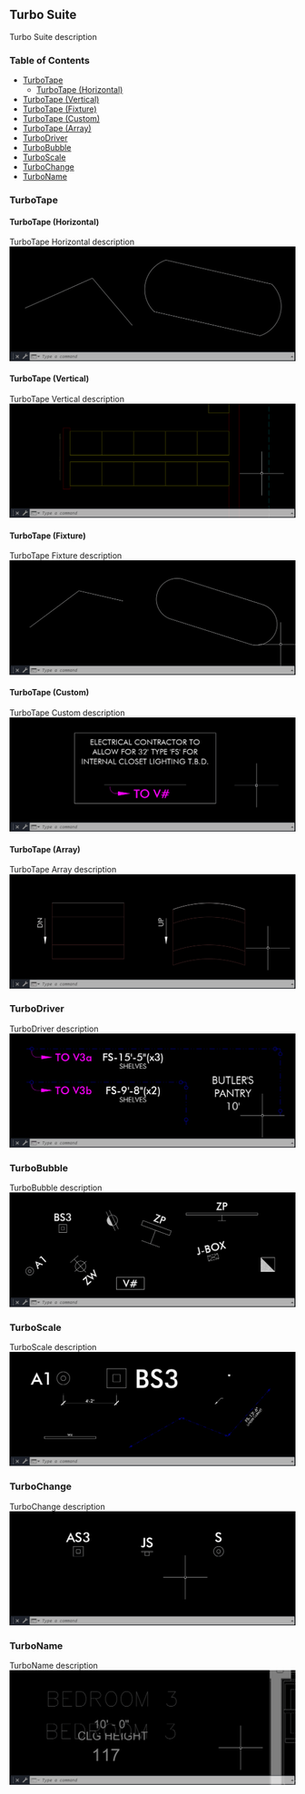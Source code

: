 ## Turbo Suite

Turbo Suite description


### Table of Contents

- [TurboTape](#turbotape)
  - [TurboTape (Horizontal)](#turbotape-(horizontal))
- [TurboTape (Vertical)](#turbotape-(vertical))
- [TurboTape (Fixture)](#turbotape-(fixture))
- [TurboTape (Custom)](#turbotape-(custom))
- [TurboTape (Array)](#turbotape-(array))
- [TurboDriver](#turbodriver)
- [TurboBubble](#turbobubble)
- [TurboScale](#turboscale)
- [TurboChange](#turbochange)
- [TurboName](#turboname)



### TurboTape

#### TurboTape (Horizontal)
TurboTape Horizontal description
![TurboTape Horizontal gif](/GIF/TurboTape(Horizontal).gif)

#### TurboTape (Vertical)
TurboTape Vertical description
![TurboTape Vertical gif](/GIF/TurboTape(Vertical).gif)

#### TurboTape (Fixture)
TurboTape Fixture description
![TurboTape Fixture gif](/GIF/TurboTape(Fixture).gif)

#### TurboTape (Custom)
TurboTape Custom description
![TurboTape Fixture gif](/GIF/TurboTape(Custom).gif)

#### TurboTape (Array)
TurboTape Array description
![TurboTape Array gif](/GIF/TurboTape(Array).gif)

### TurboDriver
TurboDriver description
![TurboDriver gif](/GIF/TurboDriver.gif)

### TurboBubble
TurboBubble description
![TurboBubble gif](/GIF/TurboBubble.gif)

### TurboScale
TurboScale description
![TurboScale gif](/GIF/TurboScale.gif)

### TurboChange
TurboChange description
![TurboChange gif](/GIF/TurboChange.gif)

### TurboName
TurboName description
![TurboName gif](/GIF/TurboName.gif)
